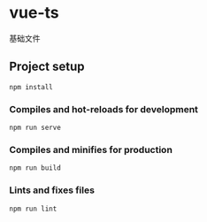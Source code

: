 <!--
 * @Author: your name
 * @Date: 2020-06-19 16:45:38
 * @LastEditTime: 2020-06-19 16:59:45
 * @LastEditors: Please set LastEditors
 * @Description: In User Settings Edit
 * @FilePath: /vue-ts/README.md
--> 
# vue-ts
  基础文件
## Project setup
```
npm install
```

### Compiles and hot-reloads for development
```
npm run serve
```

### Compiles and minifies for production
```
npm run build
```

### Lints and fixes files
```
npm run lint
```
